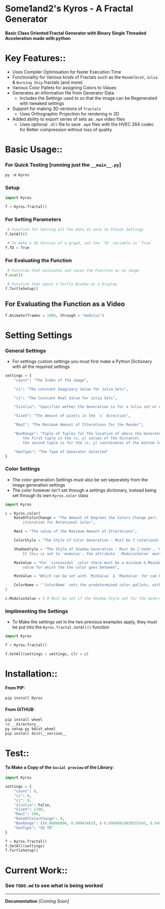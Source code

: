 # Some1and2's Kyros - A Fractal Generator
#### Basic Class Oriented Fractal Generator with Binary Single Threaded Acceleration made with python
# Key Features:: 
 - Uses Compiler Optimisation for faster Execution Time
 - Functionality for Various kinds of Fractals such as the `Mandelbrot`, `Julia` & `Burning Ship` fractals (and more)
 - Various Color Pallets for assigning Colors to Values
 - Generates an information file from Generator Data
    - Includes the Settings used to so that the image can be Regenerated with tweaked settings
 - Support for making 3D versions of `fractals`
    - Uses Orthographic Projection for rendering in 3D
 - Added ability to export series of sets as `.mp4` video files
    - Uses optional `.dll` file to save `.mp4` files with the HVEC 264 codec for Better compression without loss of quality

# Basic Usage::

### For Quick Testing [running just the `__main__.py`]
```python
py -m Kyros
```

### Setup
```python
import Kyros

f = Kyros.fractal()
```

### For Setting Parameters
```python
 # Function for Setting all the data at once to Preset Settings
f.SetAll()

 # To make a 3D Version of a graph, set the `TD` variable to `True`
f.TD = True
```

### For Evaluating the Function
```python
 # Function that evaluates and saves the Function as an image
f.eval()

 # Function that opens a Turtle Window as a Display
f.TurtleSetup()
```

## For Evaluating the Function as a Video
```python
f.Animate(frames = 1000, through = "modulus")
```

# Setting Settings
### General Settings
 - For settings custom settings you must first make a Python Dictionary with all the required settings
```python
settings = {
	"count": "The Index of the image",

	"ci": "The constant Imaginary Value for Julia Sets",

	"cj": "The Constant Real Value for Julia Sets",

	"IsJulia": "Specifies wether the Generation is for a Julia set or not",

	"SizeX": "The Amount of pixels in the `x` direction",

	"MaxI": "The Maximum Amount of Itterations for the Render",

	"BoxRange": "Tuple of Tuples for the location of where the Generator is referencing from\
		the first tuple is the (x, y) values of the distance\
		the second tuple is for the (x, y) coordinates of the bottom left of the image",

	"GenType": "The Type of Generator Selected"
}
```

### Color Settings
 - The color generation Settings must also be set seperately from the image generation settings
 - The color however isn't set through a settings dictionary, instead being set through its own `Kyros.color` class

```python
import Kyros

c = Kyros.color(
	RateOfColorChange = "The Amount of Degrees the Colors Change per\
		itteration for Rotational Color",

	MaxI = "The value of the Maximum Amount of Itterations",

	ColorStyle = "The Style of Color Generation - Must be {'rotational', 'sinusoidal'}",

	ShadowStyle = "The Style of Shadow Generation - Must be {'none', 'minimal', 'modulus'}\
		If this is set to `modulus`, the attribute `.ModulusValue` must also be set to the color class",

	MaxValue = "For `sinusoidal` color there must be a minimum & Maximum\
		value for which the the color goes between",

	MinValue = "Which can be set with `MinValue` & `MaxValue` for can be set with a Predetermined Color Pallet",

	ColorName = "`ColorName` sets the predetermined color pallets, with the options of {'sunset', 'ocean', 'fire', 'red'}"
)

c.ModulusValue = 3 # Must be set if the Shadow Style set for the Generation is `modulus`
```

### Implimenting the Settings
 - To Make the settings set in the two previous examples apply, they must be put into the `Kyros.fractal.SetAll()` function

```python
import Kyros

f = Kyros.fractal()

f.SetAll(settings = settings, clr = c)
```

# Installation::
#### From PIP:
```bat
pip install Kyros
```

#### From GITHUB: 
```bat
pip install wheel
cd __directory__
py setup.py bdist_wheel
pip install dist\__version__
```

# Test::
#### To Make a Copy of the `Social preview` of the Library:
```python
import Kyros

settings = {
	"count": 0,
	"ci": 0,
	"cj": 0,
	"IsJulia": False,
	"SizeX": 1280,
	"MaxI": 500,
	"RateOfColorChange": 9,
	"BoxRange": ((0.00086806, 0.00043403), (-0.09848914930555545, 0.6495883493661031)),
	"GenType": "SD TD"
}

f = Kyros.fractal()
f.SetAll(settings)
f.TurtleSetup()
```

# Current Work::
### See `TODO.md` to see what is being worked

---
**Documentation** *[Coming Soon]*